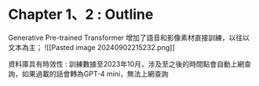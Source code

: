 # Chapter 1、2 : Outline
Generative Pre-trained Transformer
增加了語音和影像素材直接訓練，以往以文本為主；
![[Pasted image 20240902215232.png]]

資料庫具有時效性 : 
	訓練數據至2023年10月，涉及至之後的時間點會自動上網查詢，如果過載的話會轉為GPT-4 mini，無法上網查詢